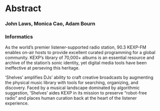 # Abstract

### John Laws, Monica Cao, Adam Bourn
### Informatics

As the world’s premier listener-supported radio station, 90.3 KEXP-FM enables on-air hosts to provide excellent curated programming for a global community. KEXP’s library of 70,000+ albums is an essential resource and archive of the station’s sonic identity, yet digital media tools have been ineffective at perseving this heritage. 

‘Shelves’ amplifies DJs’ ability to craft creative broadcasts by augmenting the physical music library with tools for searching, organizing, and discovery. Faced by a musical landscape dominated by algorithmic suggestion, ‘Shelves’ aides KEXP in its mission to preserve “robot-free radio” and places human curation back at the heart of the listener experience.

